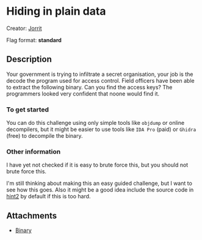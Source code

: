 # Hiding in plain data

Creator: [Jorrit](https://github.com/darkcores)

Flag format: **standard**

## Description

Your government is trying to infiltrate a secret organisation, your
job is the decode the program used for access control. Field officers
have been able to extract the following binary. Can you find the
access keys? The programmers looked very confident that noone would
find it.

### To get started

You can do this challenge using only simple tools like `objdump` or
online decompilers, but it might be easier to use tools like `IDA Pro`
(paid) or `Ghidra` (free) to decompile the binary.

### Other information

I have yet not checked if it is easy to brute force this, but you
should not brute force this.

I'm still thinking about making this an easy guided challenge, but I
want to see how this goes. Also it might be a good idea include the
source code in [hint2](hints/2.md) by default if this is too hard.

## Attachments

* [Binary](attachments/challenge)
